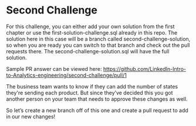 # Second Challenge
For this challenge, you can either add your own solution from the first chapter or use the first-solution-challenge.sql already in this repo. The solution here in this case will be a branch called second-challenge-solution, so when you are ready you can switch to that branch and check out the pull requests there. The second-challenge-solution.sql will have the full solution.

Sample PR answer can be viewed here: https://github.com/LinkedIn-Intro-to-Analytics-engineering/second-challenge/pull/1

The business team wants to know if they can add the number of states they're sending each product. But since they’ve decided this you got another person on your team that needs to approve these changes as well.

So let’s create a new branch off of this one and create a pull request to add in our new changes!
